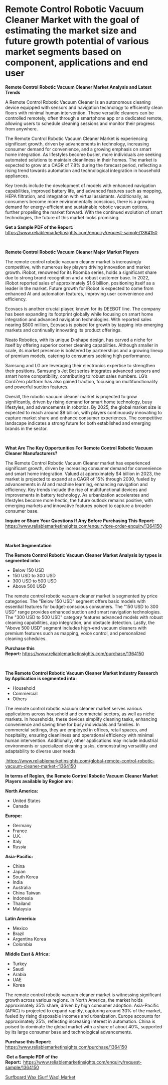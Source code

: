 <p><h1>Remote Control Robotic Vacuum Cleaner Market with the goal of estimating the market size and future growth potential of various market segments based on component, applications and end user</h1></p><p><strong>Remote Control Robotic Vacuum Cleaner Market Analysis and Latest Trends</strong></p>
<p><p>A Remote Control Robotic Vacuum Cleaner is an autonomous cleaning device equipped with sensors and navigation technology to efficiently clean floors with minimal human intervention. These versatile cleaners can be controlled remotely, often through a smartphone app or a dedicated remote, allowing users to schedule cleaning sessions and monitor their progress from anywhere.</p><p>The Remote Control Robotic Vacuum Cleaner Market is experiencing significant growth, driven by advancements in technology, increasing consumer demand for convenience, and a growing emphasis on smart home integration. As lifestyles become busier, more individuals are seeking automated solutions to maintain cleanliness in their homes. The market is expected to grow at a CAGR of 7.8% during the forecast period, reflecting a rising trend towards automation and technological integration in household appliances.</p><p>Key trends include the development of models with enhanced navigation capabilities, improved battery life, and advanced features such as mopping, HEPA filtration, and integration with virtual assistants. Additionally, as consumers become more environmentally conscious, there is a growing demand for energy-efficient and sustainable robotic vacuum options, further propelling the market forward. With the continued evolution of smart technologies, the future of this market looks promising.</p></p>
<p><strong>Get a Sample PDF of the Report:&nbsp;</strong> <a href="https://www.reliablemarketinsights.com/enquiry/request-sample/1364150?utm_campaign=3013&utm_medium=2&utm_source=Github&utm_content=ia&utm_term=05042025&utm_id=remote-control-robotic-vacuum-cleaner">https://www.reliablemarketinsights.com/enquiry/request-sample/1364150</a></p>
<p>&nbsp;</p>
<p><strong>Remote Control Robotic Vacuum Cleaner Major Market Players</strong></p>
<p><p>The remote control robotic vacuum cleaner market is increasingly competitive, with numerous key players driving innovation and market growth. iRobot, renowned for its Roomba series, holds a significant share due to strong brand recognition and a robust customer base. In 2022, iRobot reported sales of approximately $1.6 billion, positioning itself as a leader in the market. Future growth for iRobot is expected to come from enhanced AI and automation features, improving user convenience and efficiency.</p><p>Ecovacs is another crucial player, known for its DEEBOT line. The company has been expanding its footprint globally while focusing on smart home integration and advanced navigation technologies. With reported sales nearing $800 million, Ecovacs is poised for growth by tapping into emerging markets and continually innovating its product offerings.</p><p>Neato Robotics, with its unique D-shape design, has carved a niche for itself by offering superior corner cleaning capabilities. Although smaller in scale, its market presence is bolstered by partnerships and a growing lineup of premium models, catering to consumers seeking high performance.</p><p>Samsung and LG are leveraging their electronics expertise to strengthen their positions. Samsung's Jet Bot series integrates advanced sensors and smart home compatibility, contributing to robust sales numbers. LG’s CordZero platform has also gained traction, focusing on multifunctionality and powerful suction features.</p><p>Overall, the robotic vacuum cleaner market is projected to grow significantly, driven by rising demand for smart home technology, busy lifestyles, and advancements in robotics. By 2025, the global market size is expected to reach around $8 billion, with players continuously innovating to capture market share and enhance consumer experiences. The competitive landscape indicates a strong future for both established and emerging brands in the sector.</p></p>
<p>&nbsp;</p>
<p><strong>What Are The Key Opportunities For Remote Control Robotic Vacuum Cleaner Manufacturers?</strong></p>
<p><p>The Remote Control Robotic Vacuum Cleaner market has experienced significant growth, driven by increasing consumer demand for convenience and smart home integration. Valued at approximately $4 billion in 2023, the market is projected to expand at a CAGR of 15% through 2030, fueled by advancements in AI and machine learning, enhancing navigation and efficiency. Key trends include the rise of multifunctional devices and improvements in battery technology. As urbanization accelerates and lifestyles become more hectic, the future outlook remains positive, with emerging markets and innovative features poised to capture a broader consumer base.</p></p>
<p><strong>Inquire or Share Your Questions If Any Before Purchasing This Report:</strong> <a href="https://www.reliablemarketinsights.com/enquiry/pre-order-enquiry/1364150?utm_campaign=3013&utm_medium=2&utm_source=Github&utm_content=ia&utm_term=05042025&utm_id=remote-control-robotic-vacuum-cleaner">https://www.reliablemarketinsights.com/enquiry/pre-order-enquiry/1364150</a></p>
<p>&nbsp;</p>
<p><strong>Market Segmentation</strong></p>
<p><strong>The Remote Control Robotic Vacuum Cleaner Market Analysis by types is segmented into:</strong></p>
<p><ul><li>Below 150 USD</li><li>150 USD to 300 USD</li><li>300 USD to 500 USD</li><li>Above 500 USD</li></ul></p>
<p><p>The remote control robotic vacuum cleaner market is segmented by price categories. The "Below 150 USD" segment offers basic models with essential features for budget-conscious consumers. The "150 USD to 300 USD" range provides enhanced suction and smart navigation technologies. The "300 USD to 500 USD" category features advanced models with robust cleaning capabilities, app integration, and obstacle detection. Lastly, the "Above 500 USD" segment includes high-end vacuum cleaners with premium features such as mapping, voice control, and personalized cleaning schedules.</p></p>
<p><strong>Purchase this Report:&nbsp;</strong><a href="https://www.reliablemarketinsights.com/purchase/1364150?utm_campaign=3013&utm_medium=2&utm_source=Github&utm_content=ia&utm_term=05042025&utm_id=remote-control-robotic-vacuum-cleaner">https://www.reliablemarketinsights.com/purchase/1364150</a></p>
<p>&nbsp;</p>
<p><strong>The Remote Control Robotic Vacuum Cleaner Market Industry Research by Application is segmented into:</strong></p>
<p><ul><li>Household</li><li>Commercial</li><li>Others</li></ul></p>
<p><p>The remote control robotic vacuum cleaner market serves various applications across household and commercial sectors, as well as niche markets. In households, these devices simplify cleaning tasks, enhancing convenience and saving time for busy individuals and families. In commercial settings, they are employed in offices, retail spaces, and hospitality, ensuring cleanliness and operational efficiency with minimal human intervention. Additionally, other applications may include industrial environments or specialized cleaning tasks, demonstrating versatility and adaptability to diverse user needs.</p></p>
<p><a href="https://www.reliablemarketinsights.com/global-remote-control-robotic-vacuum-cleaner-market-r1364150?utm_campaign=3013&utm_medium=2&utm_source=Github&utm_content=ia&utm_term=05042025&utm_id=remote-control-robotic-vacuum-cleaner">&nbsp;https://www.reliablemarketinsights.com/global-remote-control-robotic-vacuum-cleaner-market-r1364150</a></p>
<p><strong>In terms of Region, the Remote Control Robotic Vacuum Cleaner Market Players available by Region are:</strong></p>
<p>
    <p> <strong> North America: </strong>
        <ul>
            <li>United States</li>
            <li>Canada</li>
        </ul>
        </p> 
    <p> <strong> Europe: </strong>
        <ul>
            <li>Germany</li>
            <li>France</li>
            <li>U.K.</li>
            <li>Italy</li>
            <li>Russia</li>
        </ul>
        </p> 
    <p> <strong> Asia-Pacific: </strong>
        <ul>
            <li>China</li>
            <li>Japan</li>
            <li>South Korea</li>
            <li>India</li>
            <li>Australia</li>
            <li>China Taiwan</li>
            <li>Indonesia</li>
            <li>Thailand</li>
            <li>Malaysia</li>
        </ul>
        </p> 
    <p> <strong> Latin America: </strong>
        <ul>
            <li>Mexico</li>
            <li>Brazil</li>
            <li>Argentina Korea</li>
            <li>Colombia</li>
        </ul>
        </p> 
    <p> <strong> Middle East & Africa: </strong>
        <ul>
            <li>Turkey</li>
            <li>Saudi</li>
            <li>Arabia</li>
            <li>UAE</li>
            <li>Korea</li>
        </ul>
    </p>
    </p>
<p><p>The remote control robotic vacuum cleaner market is witnessing significant growth across various regions. In North America, the market holds approximately 35% share, driven by high consumer adoption. Asia-Pacific (APAC) is projected to expand rapidly, capturing around 30% of the market, fueled by rising disposable incomes and urbanization. Europe accounts for approximately 25%, reflecting increasing interest in automation. China is poised to dominate the global market with a share of about 40%, supported by its large consumer base and technological advancements.</p></p>
<p><strong>Purchase this Report: </strong><a href="https://www.reliablemarketinsights.com/purchase/1364150?utm_campaign=3013&utm_medium=2&utm_source=Github&utm_content=ia&utm_term=05042025&utm_id=remote-control-robotic-vacuum-cleaner">https://www.reliablemarketinsights.com/purchase/1364150</a></p>
<p>&nbsp;<strong>Get a Sample PDF of the Report:&nbsp;&nbsp;</strong><a href="https://www.reliablemarketinsights.com/enquiry/request-sample/1364150?utm_campaign=3013&utm_medium=2&utm_source=Github&utm_content=ia&utm_term=05042025&utm_id=remote-control-robotic-vacuum-cleaner">https://www.reliablemarketinsights.com/enquiry/request-sample/1364150</a></p>
<p><strong></strong></p>
<p><p><a href="https://github.com/micbotam/Market-Research-Report-List-1/blob/main/surfboard-wax-surf-wax-market.md?utm_campaign=3013&utm_medium=2&utm_source=Github&utm_content=ia&utm_term=05042025&utm_id=remote-control-robotic-vacuum-cleaner">Surfboard Wax (Surf Wax) Market</a></p></p>